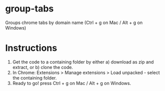 # group-tabs

Groups chrome tabs by domain name (Ctrl + g on Mac / Alt + g on Windows)

# Instructions

1. Get the code to a containing folder by either a) download as zip and extract, or b) clone the code.
2. In Chrome: Extensions > Manage extensions > Load unpacked - select the containing folder.
3. Ready to go! press Ctrl + g on Mac / Alt + g on Windows.
